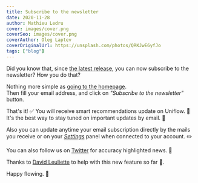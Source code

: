 ```yaml
---
title: Subscribe to the newsletter
date: 2020-11-28
author: Mathieu Ledru
cover: images/cover.png
coverSeo: images/cover.png
coverAuthor: Oleg Laptev
coverOriginalUrl: https://unsplash.com/photos/QRKJwE6yfJo
tags: ["blog"]
---
```


Did you know that, since [the latest release](https://uniflow.io/changelog), you can now subscribe to the newsletter? How you do that?  

Nothing more simple as [going to the homepage](https://uniflow.io).  
Then fill your email address, and click on *"Subscribe to the newsletter"* button.

That's it! ✅ You will receive smart recommendations update on Uniflow. 📧  
It's the best way to stay tuned on important updates by email.  📨

Also you can update anytime your email subscription directly by the mails you receive or on your *[Settings](https://uniflow.io/settings)* panel when connected to your account. ✏️

You can also follow us on [Twitter](https://twitter.com/uniflow_io) for accuracy highlighted news. 📣

Thanks to [David Leuliette](https://twitter.com/flexbox_) to help with this new feature so far 💪.

Happy flowing. 🎉

